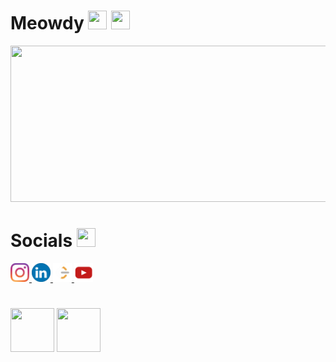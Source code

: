 # Meowdy <img src  = "https://github.com/ray-sid/ray-sid/blob/main/images/sad-apple.gif" height = "30" width = "30"> <img src  = "https://github.com/ray-sid/ray-sid/blob/main/images/nemci-pepega-adrian.gif" height = "30" width = "30">

<div align = "center">
  <img src ="https://github.com/ray-sid/ray-sid/blob/main/images/catto.gif" height = "250" width = "600">
</div>

# Socials <img src  = "https://github.com/ray-sid/ray-sid/blob/main/images/peepo.gif" height = "30" width = "30">
<div>
    <a href = "https://www.instagram.com/jadedopossum/" target = "_blank"><img src  = "images/clipart256843.png" height = "30" width = "30"> </a>
    <a href = "https://www.linkedin.com/in/kiran-sidar-3a06631a5/" target = "_blank"><img src  = "images/clipart83764.png" height = "30" width = "30" > </a> 
    <a href = "https://leetcode.com/kiran_sidar/" target = "_blank"><img src  = "images/LeetCode.png" height = "30" width = "30" > </a> 
    <a href = "https://www.youtube.com/channel/UCA7bFQY_1kA3x0Lpz1k2eFg" target = "_blank"><img src  = "images/yt.png" height = "30" width = "30" > </a> 
  
</div>

#
<img src  = "https://github.com/ray-sid/ray-sid/blob/main/images/doge-type.gif" height = "70" width = "70" align = "top"> <img src  = "https://github.com/ray-sid/ray-sid/blob/main/images/hiding-under-covers-tired.gif" height = "70" width = "70">

